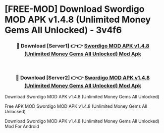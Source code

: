 # [FREE-MOD] Download Swordigo MOD APK v1.4.8 (Unlimited Money Gems All Unlocked) - 3v4f6


<div align="center">
<h3>🔴 Download [Server1] 👉👉 <a href="https://apk-comot.site?title=Swordigo_MOD_APK_v1.4.8_(Unlimited_Money_Gems_All_Unlocked)">Swordigo MOD APK v1.4.8 (Unlimited Money Gems All Unlocked) Mod Apk</a></h3><br>

<h3>🔴 Download [Server2] 👉👉 <a href="https://apk-comot.site?title=Swordigo_MOD_APK_v1.4.8_(Unlimited_Money_Gems_All_Unlocked)">Swordigo MOD APK v1.4.8 (Unlimited Money Gems All Unlocked) Mod Apk</a></h3>
</div>



Download Swordigo MOD APK v1.4.8 (Unlimited Money Gems All Unlocked) 

Free APK MOD Swordigo MOD APK v1.4.8 (Unlimited Money Gems All Unlocked) 

Download Swordigo MOD APK v1.4.8 (Unlimited Money Gems All Unlocked) Mod For Android
